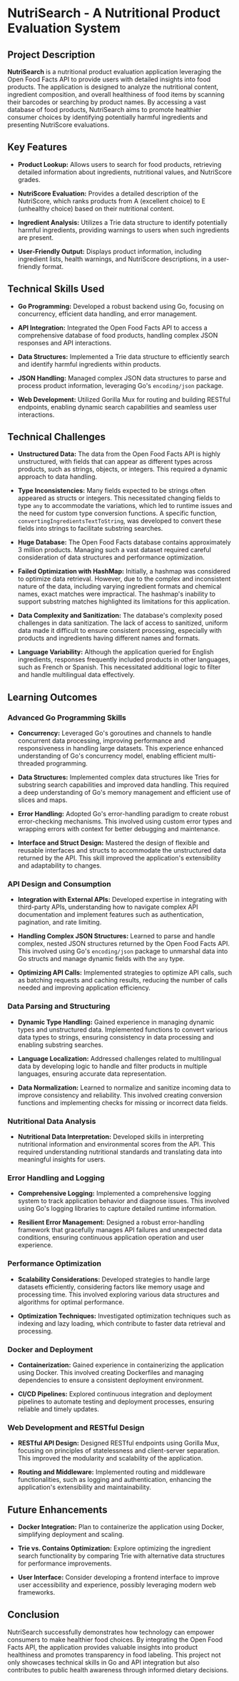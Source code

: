 # NutriSearch - A Nutritional Product Evaluation System

## Project Description

**NutriSearch** is a nutritional product evaluation application leveraging the Open Food Facts API to provide users with detailed insights into food products. The application is designed to analyze the nutritional content, ingredient composition, and overall healthiness of food items by scanning their barcodes or searching by product names. By accessing a vast database of food products, NutriSearch aims to promote healthier consumer choices by identifying potentially harmful ingredients and presenting NutriScore evaluations.

## Key Features

- **Product Lookup:** Allows users to search for food products, retrieving detailed information about ingredients, nutritional values, and NutriScore grades.

- **NutriScore Evaluation:** Provides a detailed description of the NutriScore, which ranks products from A (excellent choice) to E (unhealthy choice) based on their nutritional content.

- **Ingredient Analysis:** Utilizes a Trie data structure to identify potentially harmful ingredients, providing warnings to users when such ingredients are present.

- **User-Friendly Output:** Displays product information, including ingredient lists, health warnings, and NutriScore descriptions, in a user-friendly format.

## Technical Skills Used

- **Go Programming:** Developed a robust backend using Go, focusing on concurrency, efficient data handling, and error management.

- **API Integration:** Integrated the Open Food Facts API to access a comprehensive database of food products, handling complex JSON responses and API interactions.

- **Data Structures:** Implemented a Trie data structure to efficiently search and identify harmful ingredients within products.

- **JSON Handling:** Managed complex JSON data structures to parse and process product information, leveraging Go's `encoding/json` package.

- **Web Development:** Utilized Gorilla Mux for routing and building RESTful endpoints, enabling dynamic search capabilities and seamless user interactions.

## Technical Challenges

- **Unstructured Data:** The data from the Open Food Facts API is highly unstructured, with fields that can appear as different types across products, such as strings, objects, or integers. This required a dynamic approach to data handling.

- **Type Inconsistencies:** Many fields expected to be strings often appeared as structs or integers. This necessitated changing fields to type `any` to accommodate the variations, which led to runtime issues and the need for custom type conversion functions. A specific function, `convertingIngredientsTextToString`, was developed to convert these fields into strings to facilitate substring searches.

- **Huge Database:** The Open Food Facts database contains approximately 3 million products. Managing such a vast dataset required careful consideration of data structures and performance optimization.

- **Failed Optimization with HashMap:** Initially, a hashmap was considered to optimize data retrieval. However, due to the complex and inconsistent nature of the data, including varying ingredient formats and chemical names, exact matches were impractical. The hashmap's inability to support substring matches highlighted its limitations for this application.

- **Data Complexity and Sanitization:** The database's complexity posed challenges in data sanitization. The lack of access to sanitized, uniform data made it difficult to ensure consistent processing, especially with products and ingredients having different names and formats.

- **Language Variability:** Although the application queried for English ingredients, responses frequently included products in other languages, such as French or Spanish. This necessitated additional logic to filter and handle multilingual data effectively.

## Learning Outcomes

### Advanced Go Programming Skills

- **Concurrency:** Leveraged Go's goroutines and channels to handle concurrent data processing, improving performance and responsiveness in handling large datasets. This experience enhanced understanding of Go's concurrency model, enabling efficient multi-threaded programming.

- **Data Structures:** Implemented complex data structures like Tries for substring search capabilities and improved data handling. This required a deep understanding of Go's memory management and efficient use of slices and maps.

- **Error Handling:** Adopted Go's error-handling paradigm to create robust error-checking mechanisms. This involved using custom error types and wrapping errors with context for better debugging and maintenance.

- **Interface and Struct Design:** Mastered the design of flexible and reusable interfaces and structs to accommodate the unstructured data returned by the API. This skill improved the application's extensibility and adaptability to changes.

### API Design and Consumption

- **Integration with External APIs:** Developed expertise in integrating with third-party APIs, understanding how to navigate complex API documentation and implement features such as authentication, pagination, and rate limiting.

- **Handling Complex JSON Structures:** Learned to parse and handle complex, nested JSON structures returned by the Open Food Facts API. This involved using Go's `encoding/json` package to unmarshal data into Go structs and manage dynamic fields with the `any` type.

- **Optimizing API Calls:** Implemented strategies to optimize API calls, such as batching requests and caching results, reducing the number of calls needed and improving application efficiency.

### Data Parsing and Structuring

- **Dynamic Type Handling:** Gained experience in managing dynamic types and unstructured data. Implemented functions to convert various data types to strings, ensuring consistency in data processing and enabling substring searches.

- **Language Localization:** Addressed challenges related to multilingual data by developing logic to handle and filter products in multiple languages, ensuring accurate data representation.

- **Data Normalization:** Learned to normalize and sanitize incoming data to improve consistency and reliability. This involved creating conversion functions and implementing checks for missing or incorrect data fields.

### Nutritional Data Analysis

- **Nutritional Data Interpretation:** Developed skills in interpreting nutritional information and environmental scores from the API. This required understanding nutritional standards and translating data into meaningful insights for users.

### Error Handling and Logging

- **Comprehensive Logging:** Implemented a comprehensive logging system to track application behavior and diagnose issues. This involved using Go's logging libraries to capture detailed runtime information.

- **Resilient Error Management:** Designed a robust error-handling framework that gracefully manages API failures and unexpected data conditions, ensuring continuous application operation and user experience.

### Performance Optimization

- **Scalability Considerations:** Developed strategies to handle large datasets efficiently, considering factors like memory usage and processing time. This involved exploring various data structures and algorithms for optimal performance.

- **Optimization Techniques:** Investigated optimization techniques such as indexing and lazy loading, which contribute to faster data retrieval and processing.

### Docker and Deployment

- **Containerization:** Gained experience in containerizing the application using Docker. This involved creating Dockerfiles and managing dependencies to ensure a consistent deployment environment.

- **CI/CD Pipelines:** Explored continuous integration and deployment pipelines to automate testing and deployment processes, ensuring reliable and timely updates.

### Web Development and RESTful Design

- **RESTful API Design:** Designed RESTful endpoints using Gorilla Mux, focusing on principles of statelessness and client-server separation. This improved the modularity and scalability of the application.

- **Routing and Middleware:** Implemented routing and middleware functionalities, such as logging and authentication, enhancing the application's extensibility and maintainability.

## Future Enhancements

- **Docker Integration:** Plan to containerize the application using Docker, simplifying deployment and scaling.

- **Trie vs. Contains Optimization:** Explore optimizing the ingredient search functionality by comparing Trie with alternative data structures for performance improvements.

- **User Interface:** Consider developing a frontend interface to improve user accessibility and experience, possibly leveraging modern web frameworks.

## Conclusion

NutriSearch successfully demonstrates how technology can empower consumers to make healthier food choices. By integrating the Open Food Facts API, the application provides valuable insights into product healthiness and promotes transparency in food labeling. This project not only showcases technical skills in Go and API integration but also contributes to public health awareness through informed dietary decisions.
